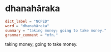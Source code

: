 # dhanahāraka

``` toml
dict_label = "NCPED"
word = "dhanahāraka"
summary = "taking money; going to take money."
grammar_comment = "mfn."
```

taking money; going to take money.

